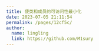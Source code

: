 ```yaml
---
title: 使类和成员的可访问性最小化
date: 2023-07-05 21:11:54
permalink: /pages/12cf5c/
author: 
  name: lingling
  link: https://github.com/M1sury
---
```

